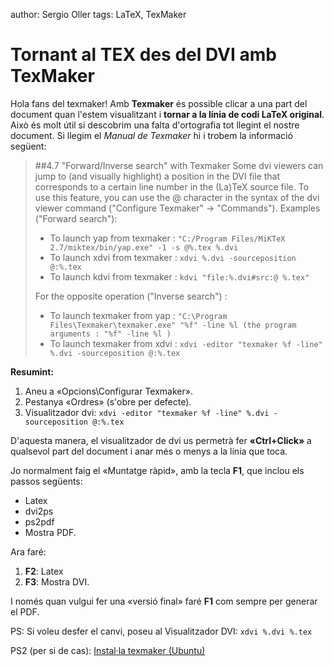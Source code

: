 author: Sergio Oller
tags: LaTeX, TexMaker

# Tornant al TEX des del DVI amb TexMaker

Hola fans del texmaker! Amb **Texmaker** és possible clicar a una part del document quan l'estem visualitzant i **tornar a la línia de codi LaTeX original**. Això és molt útil si descobrim una falta d'ortografia tot llegint el nostre document. Si llegim el *Manual de Texmaker* hi i trobem la informació següent:

> ##4.7 "Forward/Inverse search" with Texmaker
>Some dvi viewers can jump to (and visually highlight) a position in the DVI file that corresponds to a certain line number in the (La)TeX source file. To use this feature, you can use the @ character in the syntax of the dvi viewer command ("Configure Texmaker" -> "Commands"). Examples ("Forward search"):
>
> * To launch yap from texmaker : `"C:/Program Files/MiKTeX 2.7/miktex/bin/yap.exe" -1 -s @%.tex %.dvi `
> * To launch xdvi from texmaker : `xdvi %.dvi -sourceposition @:%.tex `
> * To launch kdvi from texmaker : `kdvi "file:%.dvi#src:@ %.tex"`
>
> For the opposite operation ("Inverse search") :
>
> * To launch texmaker from yap : `"C:\Program Files\Texmaker\texmaker.exe" "%f" -line %l (the program arguments : "%f" -line %l )`
> * To launch texmaker from xdvi : `xdvi -editor "texmaker %f -line" %.dvi -sourceposition @:%.tex `
>

**Resumint:** 
 1. Aneu a «Opcions\Configurar Texmaker».
 2. Pestanya «Ordres» (s'obre per defecte).
 3. Visualitzador dvi: `xdvi -editor "texmaker %f -line" %.dvi -sourceposition @:%.tex`

D'aquesta manera, el visualitzador de dvi us permetrà fer **«Ctrl+Click»** a qualsevol part del document i anar més o menys a la línia que toca.

Jo normalment faig el «Muntatge ràpid», amb la tecla **F1**, que inclou els passos següents:
 * Latex 
 * dvi2ps
 * ps2pdf
 * Mostra PDF.

Ara faré:
 1. **F2**: Latex 
 2. **F3**: Mostra DVI.

I només quan vulgui fer una «versió final» faré **F1** com sempre per generar el PDF. 

PS: Si voleu desfer el canvi, poseu al Visualitzador DVI: `xdvi %.dvi %.tex `

PS2 (per si de cas): [Instal·la texmaker (Ubuntu)](apt://texmaker)

